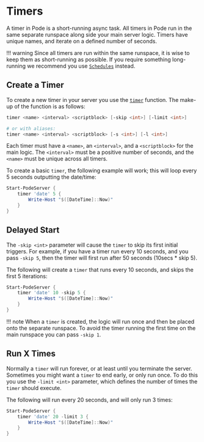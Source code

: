 # Timers

A timer in Pode is a short-running async task. All timers in Pode run in the same separate runspace along side your main server logic. Timers have unique names, and iterate on a defined number of seconds.

!!! warning
    Since all timers are run within the same runspace, it is wise to keep them as short-running as possible. If you require something long-running we recommend you use [`Schedules`](../Schedules) instead.

## Create a Timer

To create a new timer in your server you use the [`timer`](../../Functions/Core/Timer) function. The make-up of the function is as follows:

```powershell
timer <name> <interval> <scriptblock> [-skip <int>] [-limit <int>]

# or with aliases:
timer <name> <interval> <scriptblock> [-s <int>] [-l <int>]
```

Each timer must have a `<name>`, an `<interval>`, and a `<scriptblock>` for the main logic. The `<interval>` must be a positive number of seconds, and the `<name>` must be unique across all timers.

To create a basic `timer`, the following example will work; this will loop every 5 seconds outputting the date/time:

```powershell
Start-PodeServer {
    timer 'date' 5 {
        Write-Host "$([DateTime]::Now)"
    }
}
```

## Delayed Start

The `-skip <int>` parameter will cause the `timer` to skip its first initial triggers. For example, if you have a timer run every 10 seconds, and you pass `-skip 5`, then the timer will first run after 50 seconds (10secs * skip 5).

The following will create a `timer` that runs every 10 seconds, and skips the first 5 iterations:

```powershell
Start-PodeServer {
    timer 'date' 10 -skip 5 {
        Write-Host "$([DateTime]::Now)"
    }
}
```

!!! note
    When a `timer` is created, the logic will run once and then be placed onto the separate runspace. To avoid the timer running the first time on the main runspace you can pass `-skip 1`.

## Run X Times

Normally a `timer` will run forever, or at least until you terminate the server. Sometimes you might want a `timer` to end early, or only run once. To do this you use the `-limit <int>` parameter, which defines the number of times the `timer` should execute.

The following will run every 20 seconds, and will only run 3 times:

```powershell
Start-PodeServer {
    timer 'date' 20 -limit 3 {
        Write-Host "$([DateTime]::Now)"
    }
}
```
